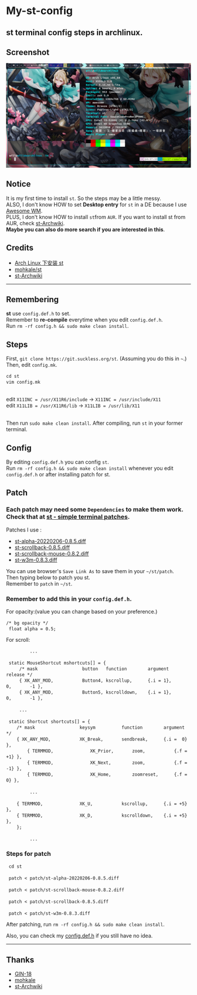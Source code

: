 # My-st-config
st terminal config steps in **archlinux**.
---

## Screenshot
![](/screenshot/st.png)

## Notice 
It is my first time to install `st`. So the steps may be a little messy.
</br>ALSO, I don't know HOW to set **Desktop entry** for `st` in a DE because I use [Awesome WM](https://awesomewm.org/).
</br>PLUS, I don't know HOW to install `st`from `AUR`. If you want to install st from AUR, check [st-Archwiki](https://wiki.archlinux.org/title/st).
</br>**Maybe you can also do more search if you are interested in this**.


## Credits 
- [Arch Linux 下安装 st](https://blog.csdn.net/weixin_44335269/article/details/117848592)
- [mohkale/st](https://github.com/mohkale/st)
- [st-Archwiki](https://wiki.archlinux.org/title/st)
---

## Remembering

**st** use `config.def.h` to set. 
</br>Remember to **re-compile** everytime when you edit `config.def.h`.
</br>Run `rm -rf config.h && sudo make clean install`.

## Steps
First, `git clone https://git.suckless.org/st`.  (Assuming you do this in `~`.)
</br>Then, edit `config.mk`.

```
cd st
vim config.mk
```

</br>edit `X11INC = /usr/X11R6/include` → `X11INC = /usr/include/X11` 
</br>edit `X11LIB = /usr/X11R6/lib` → `X11LIB = /usr/lib/X11` 

</br>Then run `sudo make clean install`. After compiling, run `st` in your former terminal.

## Config

By editing `config.def.h` you can config `st`.
</br>Run `rm -rf config.h && sudo make clean install` whenever you edit `config.def.h` or after installing patch for st.

## Patch
### Each patch may need some `Dependencies` to make them work. Check that at [st - simple terminal patches](https://st.suckless.org/patches/). 

Patches I use :
- [st-alpha-20220206-0.8.5.diff](https://st.suckless.org/patches/alpha/st-alpha-20220206-0.8.5.diff)
- [st-scrollback-0.8.5.diff](https://st.suckless.org/patches/scrollback/st-scrollback-0.8.5.diff)
- [st-scrollback-mouse-0.8.2.diff](https://st.suckless.org/patches/scrollback/st-scrollback-mouse-0.8.2.diff)
- [st-w3m-0.8.3.diff](https://st.suckless.org/patches/w3m/st-w3m-0.8.3.diff)

You can use browser's `Save Link As` to save them in your `~/st/patch`.
</br>Then typing below to patch you st.
</br>Remember to `patch` in `~/st`.

### Remember to add this in your `config.def.h`.

For opacity:(value you can change based on your preference.)

```
/* bg opacity */
 float alpha = 0.5;
```

For scroll: 

```
         ...

 static MouseShortcut mshortcuts[] = {
	 /* mask                 button   function        argument       release */
	 { XK_ANY_MOD,           Button4, kscrollup,      {.i = 1},            0,       -1 },
	 { XK_ANY_MOD,           Button5, kscrolldown,    {.i = 1},            0,       -1 },

	 ...

 static Shortcut shortcuts[] = {
	/* mask                 keysym          function        argument */
	{ XK_ANY_MOD,           XK_Break,       sendbreak,      {.i =  0} },
        { TERMMOD,              XK_Prior,       zoom,           {.f = +1} },
        { TERMMOD,              XK_Next,        zoom,           {.f = -1} },
        { TERMMOD,              XK_Home,        zoomreset,      {.f =  0} },

         ... 
	
	{ TERMMOD,              XK_U,           kscrollup,      {.i = +5} },
	{ TERMMOD,              XK_D,           kscrolldown,    {.i = +5} },
	};

         ...
```

### Steps for patch

```
 cd st
 
 patch < patch/st-alpha-20220206-0.8.5.diff
 
 patch < patch/st-scrollback-mouse-0.8.2.diff
 
 patch < patch/st-scrollback-0.8.5.diff
 
 patch < patch/st-w3m-0.8.3.diff

```
After patching, run `rm -rf config.h && sudo make clean install`.

Also, you can check my [config.def.h](https://github.com/tkuwill/My-st-config/blob/main/config.def.h) if you still have no idea.



---
## Thanks

- [GIN-18](https://github.com/GIN-18)
- [mohkale](https://github.com/mohkale/st)
- [st-Archwiki](https://wiki.archlinux.org/title/st)
